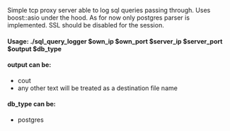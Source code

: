 Simple tcp proxy server able to log sql queries passing through. Uses boost::asio under the hood. As for now only postgres parser is implemented. SSL should be disabled for the session.

#### Usage: ./sql_query_logger $own_ip $own_port $server_ip $server_port $output $db_type

#### output can be:
* cout
* any other text will be treated as a destination file name

#### db_type can be:
* postgres
